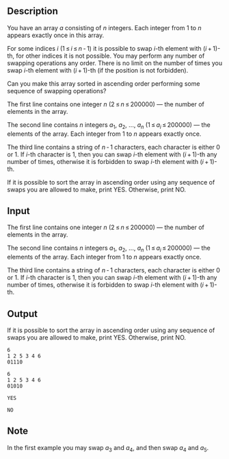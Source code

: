 ## Description

<div><p>You have an array <span class="tex-span"><i>a</i></span> consisting of <span class="tex-span"><i>n</i></span> integers. Each integer from <span class="tex-span">1</span> to <span class="tex-span"><i>n</i></span> appears exactly once in this array.</p><p>For some indices <span class="tex-span"><i>i</i></span> (<span class="tex-span">1 ≤ <i>i</i> ≤ <i>n</i> - 1</span>) it is possible to swap <span class="tex-span"><i>i</i></span>-th element with <span class="tex-span">(<i>i</i> + 1)</span>-th, for other indices it is not possible. You may perform any number of swapping operations any order. There is no limit on the number of times you swap <span class="tex-span"><i>i</i></span>-th element with <span class="tex-span">(<i>i</i> + 1)</span>-th (if the position is not forbidden).</p><p>Can you make this array sorted in ascending order performing some sequence of swapping operations?</p></div><div class="input-specification"><p>The first line contains one integer <span class="tex-span"><i>n</i></span> (<span class="tex-span">2 ≤ <i>n</i> ≤ 200000</span>) — the number of elements in the array.</p><p>The second line contains <span class="tex-span"><i>n</i></span> integers <span class="tex-span"><i>a</i><sub class="lower-index">1</sub></span>, <span class="tex-span"><i>a</i><sub class="lower-index">2</sub></span>, ..., <span class="tex-span"><i>a</i><sub class="lower-index"><i>n</i></sub></span> (<span class="tex-span">1 ≤ <i>a</i><sub class="lower-index"><i>i</i></sub> ≤ 200000</span>) — the elements of the array. Each integer from <span class="tex-span">1</span> to <span class="tex-span"><i>n</i></span> appears exactly once.</p><p>The third line contains a string of <span class="tex-span"><i>n</i> - 1</span> characters, each character is either <span class="tex-font-style-tt">0</span> or <span class="tex-font-style-tt">1</span>. If <span class="tex-span"><i>i</i></span>-th character is <span class="tex-font-style-tt">1</span>, then you can swap <span class="tex-span"><i>i</i></span>-th element with <span class="tex-span">(<i>i</i> + 1)</span>-th any number of times, otherwise it is forbidden to swap <span class="tex-span"><i>i</i></span>-th element with <span class="tex-span">(<i>i</i> + 1)</span>-th.</p></div><div class="output-specification"><p>If it is possible to sort the array in ascending order using any sequence of swaps you are allowed to make, print <span class="tex-font-style-tt">YES</span>. Otherwise, print <span class="tex-font-style-tt">NO</span>.</p></div>

## Input

<p>The first line contains one integer <span class="tex-span"><i>n</i></span> (<span class="tex-span">2 ≤ <i>n</i> ≤ 200000</span>) — the number of elements in the array.</p><p>The second line contains <span class="tex-span"><i>n</i></span> integers <span class="tex-span"><i>a</i><sub class="lower-index">1</sub></span>, <span class="tex-span"><i>a</i><sub class="lower-index">2</sub></span>, ..., <span class="tex-span"><i>a</i><sub class="lower-index"><i>n</i></sub></span> (<span class="tex-span">1 ≤ <i>a</i><sub class="lower-index"><i>i</i></sub> ≤ 200000</span>) — the elements of the array. Each integer from <span class="tex-span">1</span> to <span class="tex-span"><i>n</i></span> appears exactly once.</p><p>The third line contains a string of <span class="tex-span"><i>n</i> - 1</span> characters, each character is either <span class="tex-font-style-tt">0</span> or <span class="tex-font-style-tt">1</span>. If <span class="tex-span"><i>i</i></span>-th character is <span class="tex-font-style-tt">1</span>, then you can swap <span class="tex-span"><i>i</i></span>-th element with <span class="tex-span">(<i>i</i> + 1)</span>-th any number of times, otherwise it is forbidden to swap <span class="tex-span"><i>i</i></span>-th element with <span class="tex-span">(<i>i</i> + 1)</span>-th.</p>

## Output

<p>If it is possible to sort the array in ascending order using any sequence of swaps you are allowed to make, print <span class="tex-font-style-tt">YES</span>. Otherwise, print <span class="tex-font-style-tt">NO</span>.</p>





```input1
6
1 2 5 3 4 6
01110

```




```input2
6
1 2 5 3 4 6
01010

```




```output1
YES

```




```output2
NO

```



## Note

<p>In the first example you may swap <span class="tex-span"><i>a</i><sub class="lower-index">3</sub></span> and <span class="tex-span"><i>a</i><sub class="lower-index">4</sub></span>, and then swap <span class="tex-span"><i>a</i><sub class="lower-index">4</sub></span> and <span class="tex-span"><i>a</i><sub class="lower-index">5</sub></span>.</p>
